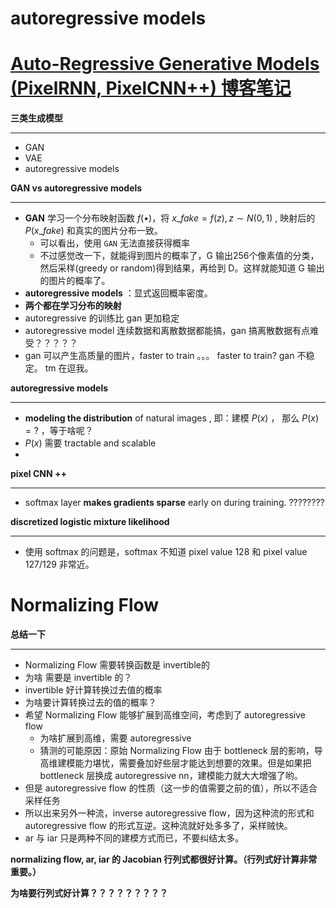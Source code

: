 # autoregressive models

# [Auto-Regressive Generative Models (PixelRNN, PixelCNN++) 博客笔记](https://towardsdatascience.com/auto-regressive-generative-models-pixelrnn-pixelcnn-32d192911173) 

**三类生成模型**

----

* GAN
* VAE
* autoregressive models



**GAN vs autoregressive models**

----

* **GAN** 学习一个分布映射函数 $f(\bullet)$，将 $x\_fake = f(z), z \sim N(0,1)$ ,    映射后的 $P(x\_fake)$ 和真实的图片分布一致。
  * 可以看出，使用 `GAN` 无法直接获得概率
  * 不过感觉改一下，就能得到图片的概率了，G 输出256个像素值的分类，然后采样(greedy or random)得到结果，再给到 D。这样就能知道 G 输出的图片的概率了。
* **autoregressive models** ：显式返回概率密度。
* **两个都在学习分布的映射**
* autoregressive 的训练比 gan 更加稳定
* autoregressive model 连续数据和离散数据都能搞，gan 搞离散数据有点难受？？？？？
* gan 可以产生高质量的图片，faster to train 。。。 faster to train? gan 不稳定。 tm 在逗我。



**autoregressive models**

----

* **modeling the distribution** of natural images , 即：建模 $P(x)$ ， 那么 $P(x)=?$ ，等于啥呢？
* $P(x)$ 需要 tractable and scalable
* ​



**pixel CNN ++**

----

* softmax layer **makes gradients sparse** early on during training. ????????



**discretized logistic mixture likelihood**

----

* 使用 softmax 的问题是，softmax 不知道 pixel value 128 和 pixel value 127/129 非常近。





# Normalizing Flow

**总结一下**

----

*  Normalizing Flow 需要转换函数是 invertible的
  * 为啥 需要是 invertible 的？
  * invertible 好计算转换过去值的概率
  * 为啥要计算转换过去的值的概率？
* 希望 Normalizing Flow 能够扩展到高维空间，考虑到了 autoregressive flow
  * 为啥扩展到高维，需要 autoregressive
  * 猜测的可能原因：原始 Normalizing Flow 由于 bottleneck 层的影响，导高维建模能力堪忧，需要叠加好些层才能达到想要的效果。但是如果把 bottleneck 层换成 autoregressive nn，建模能力就大大增强了哟。
* 但是 autoregressive flow 的性质（这一步的值需要之前的值），所以不适合采样任务
* 所以出来另外一种流，inverse autoregressive flow，因为这种流的形式和 autoregressive flow 的形式互逆。这种流就好处多多了，采样贼快。
* ar 与 iar 只是两种不同的建模方式而已，不要纠结太多。



**normalizing flow, ar, iar 的 Jacobian 行列式都很好计算。（行列式好计算非常重要。）**

**为啥要行列式好计算？？？？？？？？？**